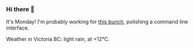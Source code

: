 ### Hi there :wave:

It's Monday! I'm probably working for [this bunch](https://github.com/kohofinancial), polishing a command line interface.

Weather in Victoria BC: light rain, at +12°C.
